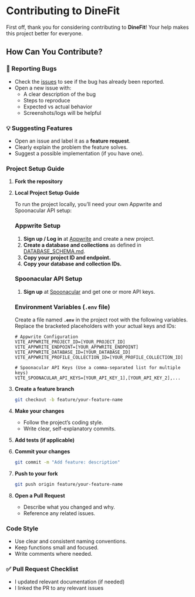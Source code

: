 # Contributing to DineFit

First off, thank you for considering contributing to **DineFit**!
Your help makes this project better for everyone.  

## How Can You Contribute?

### 🐛 Reporting Bugs
- Check the [issues](../../issues) to see if the bug has already been reported.  
- Open a new issue with:  
  - A clear description of the bug  
  - Steps to reproduce  
  - Expected vs actual behavior  
  - Screenshots/logs will be helpful  

### 💡 Suggesting Features
- Open an issue and label it as a **feature request**.  
- Clearly explain the problem the feature solves.  
- Suggest a possible implementation (if you have one).

### Project Setup Guide
1. **Fork the repository**
2. **Local Project Setup Guide**

    To run the project locally, you’ll need your own Appwrite and Spoonacular API setup:

    ### Appwrite Setup
    
    1.  **Sign up / Log in** at [Appwrite](https://appwrite.io/) and create a new project.
    2.  **Create a database and collections** as defined in [DATABASE_SCHEMA.md](./DATABASE_SCHEMA.md).
    3.  **Copy your project ID and endpoint.**
    4.  **Copy your database and collection IDs.**
    
    ### Spoonacular API Setup
    
    1.  **Sign up** at [Spoonacular](https://spoonacular.com/food-api) and get one or more API keys.
    
    ### Environment Variables (`.env` file)
    
    Create a file named **`.env`** in the project root with the following variables. Replace the bracketed placeholders with your actual keys and IDs:
    
    ```env
    # Appwrite Configuration
    VITE_APPWRITE_PROJECT_ID=[YOUR_PROJECT_ID]
    VITE_APPWRITE_ENDPOINT=[YOUR_APPWRITE_ENDPOINT]
    VITE_APPWRITE_DATABASE_ID=[YOUR_DATABASE_ID]
    VITE_APPWRITE_PROFILE_COLLECTION_ID=[YOUR_PROFILE_COLLECTION_ID]
    
    # Spoonacular API Keys (Use a comma-separated list for multiple keys)
    VITE_SPOONACULAR_API_KEYS=[YOUR_API_KEY_1],[YOUR_API_KEY_2],...
    
3. **Create a feature branch**  
   ```bash
   git checkout -b feature/your-feature-name
   ```
4. **Make your changes**  
   - Follow the project’s coding style.  
   - Write clear, self-explanatory commits.  

5. **Add tests (if applicable)**  

6. **Commit your changes**  
   ```bash
   git commit -m "Add feature: description"
   ```
7. **Push to your fork**
   ```bash
   git push origin feature/your-feature-name
   ```
8. **Open a Pull Request**
   - Describe what you changed and why.
   - Reference any related issues.
  
### Code Style
- Use clear and consistent naming conventions.
- Keep functions small and focused.
- Write comments where needed.

### ✅ Pull Request Checklist
- I updated relevant documentation (if needed)
- I linked the PR to any relevant issues

